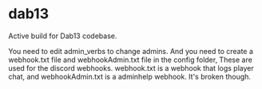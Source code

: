 # dab13
Active build for Dab13 codebase.

You need to edit admin_verbs to change admins. And you need to create a webhook.txt file and webhookAdmin.txt file in the config folder, These are used for the discord webhooks. webhook.txt is a webhook that logs player chat, and webhookAdmin.txt is a adminhelp webhook. It's broken though.
